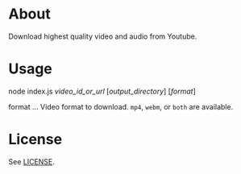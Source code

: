 # About
Download highest quality video and audio from Youtube.

# Usage
node index.js *video_id_or_url* [*output_directory*] [*format*]

format ... Video format to download.  `mp4`, `webm`, or `both` are available.

# License
See [LICENSE](LICENSE).
